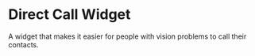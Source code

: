 # Direct Call Widget
A widget that makes it easier for people with vision problems to call their contacts.
